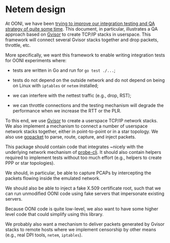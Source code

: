 # Netem design

At OONI, we have been [trying to improve our integration testing and
QA strategy of quite some time](https://github.com/ooni/probe/issues/1803). This
document, in particular, illustrates a QA approach based on [Gvisor](https://gvisor.dev/)
to create TCP/IP stacks in userspace. This framework will connect several Gvisor
stacks together and drop packets, throttle, etc.

More specifically, we want this framework to enable writing integration
tests for OONI experiments where:

* tests are written in Go and run for `go test ./...`;

* tests do not depend on the outside network and do not depend on being
on Linux with `iptables` or `netem` installed;

* we can interfere with the nettest traffic (e.g., drop, RST);

* we can throttle connections and the testing mechanism will degrade
the performance when we increase the RTT or the PLR.

To this end, we use [Gvisor](https://gvisor.dev/) to create a userspace
TCP/IP network stacks. We also implement a mechanism to connect a number
of userspace network stacks together, either in point-to-point or in
a star topology. We also use [gopacket](https://github.com/google/gopacket)
to parse, route, capture, and inject packets.

This package should contain code that integrates ~nicely with the underlying
network mechanism of [probe-cli](https://github.com/ooni/probe-cli). It
should also contain helpers required to implement tests without too much
effort (e.g., helpers to create PPP or star topologies).

We should, in particular, be able to capture PCAPs by intercepting
the packets flowing inside the emulated network.

We should also be able to inject a fake X.509 certificate root, such
that we can run unmodified OONI code using fake servers that impersonate
existing servers.

Because OONI code is quite low-level, we also want to have some higher
level code that could simplify using this library.

We probably also want a mechanism to deliver packets generated by Gvisor
stacks to remote hosts where we implement censorship by other means
(e.g., real DPI tools, `netem`, `iptables`).
